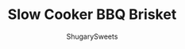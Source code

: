 ---
layout: ../../layouts/MarkdownPostLayout.astro
title: Slow Cooker BBQ Brisket
author: ShugarySweets
pubDate: 2019-01-15
description: "BBQ Brisket cooked to tender fall-apart perfection in the slow cooker. From choosing the right meat for brisket to the best way to using the right spices, I can teach you all about how to make the very best slow cooker brisket!"
image_url: https://www.shugarysweets.com/wp-content/uploads/2012/06/brisket.jpg
tags: ["Main Dish","American"]
calories: 610
protein: 51
carbohydrates: 25
fats: 32
fiber: 1
ingredients: ["3 pound Beef Brisket flat","3 cloves garlic, pressed","12 ounce beer (darker the better)","3/4 cup light brown sugar, packed","1/3 cup apple cider vinegar","1/4 cup dijon mustard","1/4 cup worcestershire sauce","3/4 teaspoon paprika","1/2 teaspoon pepper","1/2 teaspoon kosher salt","1/2 teaspoon onion powder","1/2 teaspoon chili powder","6 ounce can tomato paste","parsley, optional garnish"]
serves: 8
time: "8 hours 10 minutes"
prepTime: "10 minutes"
instructions: ["In the bottom of a slow cooker, mix the garlic, beer, sugar, vinegar, mustard, worcestershire, spices, and tomato paste together. Lay brisket in slow cooker, cover and turn on low. Cook for 8 hours.","Remove from slow cooker and slice beef (against the grains). Pour juices over meat and serve. Enjoy!"]
nutrition: ["610 calories","25 grams carbohydrates","180 milligrams cholesterol","32 grams fat","1 grams fiber","51 grams protein","12 grams saturated fat","472 grams sodium","20 grams sugar","0 grams trans fat","15 grams unsaturated fat"]
---